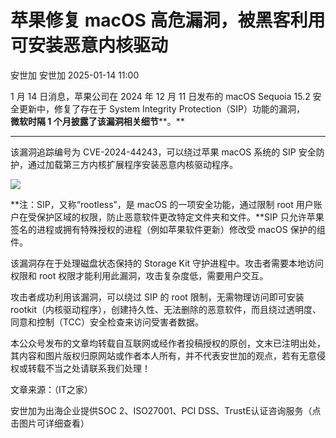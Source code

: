 #  苹果修复 macOS 高危漏洞，被黑客利用可安装恶意内核驱动   
安世加  安世加   2025-01-14 11:00  
  
1 月 14 日消息，苹果公司在 2024 年 12 月 11 日发布的 macOS Sequoia 15.2 安全更新中，修复了存在于 System Integrity Protection（SIP）功能的漏洞，  
**微软时隔 1 个月披露了该漏洞相关细节****。**  
  
****  
该漏洞追踪编号为 CVE-2024-44243，可以绕过苹果 macOS 系统的 SIP 安全防护，通过加载第三方内核扩展程序安装恶意内核驱动程序。  
  
  
![](https://mmbiz.qpic.cn/sz_mmbiz_jpg/UZ1NGUYLEFj4tEzjr7C0EBW2WZQ2g9HRFxTTJKCtbcdziczSzgMZIJNBiaVPjt4JlHpR06X78Gialn4Stmn39Jgbg/640?wx_fmt=jpeg&from=appmsg "")  
  
  
**注：SIP，又称“rootless”，是 macOS 的一项安全功能，通过限制 root 用户账户在受保护区域的权限，防止恶意软件更改特定文件夹和文件。**SIP 只允许苹果签名的进程或拥有特殊授权的进程（例如苹果软件更新）修改受 macOS 保护的组件。  
  
  
该漏洞存在于处理磁盘状态保持的 Storage Kit 守护进程中。攻击者需要本地访问权限和 root 权限才能利用此漏洞，攻击复杂度低，需要用户交互。  
  
  
攻击者成功利用该漏洞，可以绕过 SIP 的 root 限制，无需物理访问即可安装 rootkit（内核驱动程序），创建持久性、无法删除的恶意软件，而且绕过透明度、同意和控制（TCC）安全检查来访问受害者数据。  
  
  
本公众号发布的文章均转载自互联网或经作者投稿授权的原创，文末已注明出处，其内容和图片版权归原网站或作者本人所有，并不代表安世加的观点，若有无意侵权或转载不当之处请联系我们处理！  
  
文章来源：（IT之家）  
  
  
  
  
安世加为出海企业提供SOC 2、ISO27001、PCI DSS、TrustE认证咨询服务（点击图片可详细查看）  
  
[](https://mp.weixin.qq.com/s?__biz=MzU2MTQwMzMxNA==&mid=2247540448&idx=1&sn=165f2bc3b3233827b2c601a32073aca8&scene=21#wechat_redirect)  
  
  
